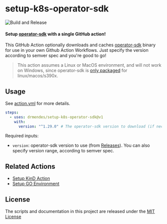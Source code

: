 # setup-k8s-operator-sdk

![Build and Release](https://github.com/shivanshs9/setup-k8s-operator-sdk/workflows/Build%20and%20Release/badge.svg)

#### Setup [operator-sdk](https://github.com/operator-framework/operator-sdk/) with a single GitHub action!

This GitHub Action optionally downloads and caches [operator-sdk](https://github.com/operator-framework/operator-sdk/) binary for use in your own Github Action Workflows.
Just specify the version according to semver spec and you're good to go!

> This action assumes a Linux or MacOS environment, and will not work on Windows, since operator-sdk is [only packaged](https://github.com/operator-framework/operator-sdk/releases) for linux/macos/s390x.

## Usage

See [action.yml](action.yml) for more details.

```yaml
steps:
  - uses: drmendes/setup-k8s-operator-sdk@v1
    with:
      version: "^1.29.0" # The operator-sdk version to download (if necessary) and use.
```

Required inputs:

- `version`: operator-sdk version to use (from [Releases](https://github.com/operator-framework/operator-sdk/releases)). You can also specify version range, according to semver spec.

## Related Actions

- [Setup KinD Action](https://github.com/marketplace/actions/kind-kubernetes-in-docker-action)
- [Setup GO Environment](https://github.com/marketplace/actions/setup-go-environment)

## License

The scripts and documentation in this project are released under the [MIT License](LICENSE)
